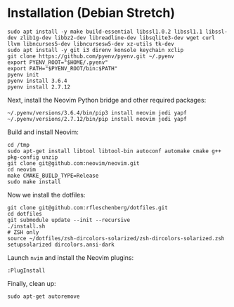 # Installation (Debian Stretch)

```
sudo apt install -y make build-essential libssl1.0.2 libssl1.1 libssl-dev zlib1g-dev libbz2-dev libreadline-dev libsqlite3-dev wget curl llvm libncurses5-dev libncursesw5-dev xz-utils tk-dev
sudo apt install -y git i3 direnv konsole keychain xclip
git clone https://github.com/pyenv/pyenv.git ~/.pyenv
export PYENV_ROOT="$HOME/.pyenv"
export PATH="$PYENV_ROOT/bin:$PATH"
pyenv init
pyenv install 3.6.4
pyenv install 2.7.12
```

Next, install the Neovim Python bridge and other required packages:

```
~/.pyenv/versions/3.6.4/bin/pip3 install neovim jedi yapf
~/.pyenv/versions/2.7.12/bin/pip install neovim jedi yapf
```

Build and install Neovim:

```
cd /tmp
sudo apt-get install libtool libtool-bin autoconf automake cmake g++ pkg-config unzip
git clone git@github.com:neovim/neovim.git
cd neovim
make CMAKE_BUILD_TYPE=Release
sudo make install
```

Now we install the dotfiles:

```
git clone git@github.com:rfleschenberg/dotfiles.git
cd dotfiles
git submodule update --init --recursive
./install.sh
# ZSH only
source ~/dotfiles/zsh-dircolors-solarized/zsh-dircolors-solarized.zsh
setupsolarized dircolors.ansi-dark
```


Launch `nvim` and install the Neovim plugins:

```
:PlugInstall
```


Finally, clean up:

```
sudo apt-get autoremove
```
